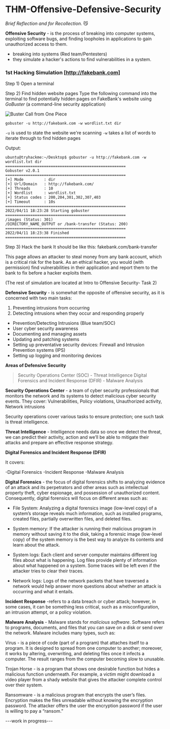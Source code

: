 # THM-Offensive-Defensive-Security
*Brief Reflection and for Recollection.* 😼

**Offensive Security** - is the process of breaking into computer systems, exploiting software bugs, and finding loopholes in applications to gain unauthorized access to them.
- breaking into systems (Red team/Pentesters)
- they simulate a hacker's actions to find vulnerabilities in a system.

### 1st Hacking Simulation [http://fakebank.com]
Step 1) Open a terminal 

Step 2) Find hidden website pages
        Type the following command into the terminal to find potentially hidden pages on FakeBank's website using *GoBuster* (a command-line security application)

![Buster Call from One Piece](https://github.com/user-attachments/assets/19d06a68-f95a-44f3-bd95-339729b089b0)


`gobuster -u http://fakebank.com -w wordlist.txt dir`

`-u` is used to state the website we're scanning
`-w`  takes a list of words to iterate through to find hidden pages

Output:
```
ubuntu@tryhackme:~/Desktop$ gobuster -u http://fakebank.com -w wordlist.txt dir
=====================================================
Gobuster v2.0.1
=====================================================
[+] Mode         : dir
[+] Url/Domain   : http://fakebank.com/
[+] Threads      : 10
[+] Wordlist     : wordlist.txt
[+] Status codes : 200,204,301,302,307,403
[+] Timeout      : 10s
=====================================================
2022/04/11 18:23:28 Starting gobuster
=====================================================
/images (Status: 301)
/DIRECTORY_NAME_OUTPUT or /bank-transfer (Status: 200)
=====================================================
2022/04/11 18:23:38 Finished
=====================================================
```

Step 3) Hack the bank
 It should be like this: 
 fakebank.com/bank-transfer

This page allows an attacker to steal money from any bank account, which is a critical risk for the bank. As an ethical hacker, you would (with permission) find vulnerabilities in their application and report them to the bank to fix before a hacker exploits them.

(The rest of simulation are located at Intro to Offensive Security- Task 2)

**Defensive Security** - is somewhat the opposite of offensive security, as it is concerned with two main tasks:

1. Preventing intrusions from occurring
2. Detecting intrusions when they occur and responding properly

- Prevention/Detecting Intrusions (Blue team/SOC)
- User cyber security awareness
- Documenting and managing assets
- Updating and patching systems
- Setting up preventative security devices: Firewall and Intrusion Prevention systems (IPS)
- Setting up logging and monitoring devices

**Areas of Defensive Security**

> Security Operations Center (SOC) - Threat Intelligence
> Digital Forensics and Incident Response (DFIR) - Malware Analysis

**Security Operations Center** - a team of cyber security professionals that monitors the network and its systems to detect malicious cyber security events.
They cover:
Vulnerabilities, Policy violations, Unauthorized activity, Network intrusions

Security operations cover various tasks to ensure protection; one such task is threat intelligence.

**Threat Intelligence** - Intelligence needs data so once we detect the threat, we can predict their activity, action and we’ll be able to mitigate their attacks and prepare an effective response strategy.

**Digital Forensics and Incident Response (DFIR)** 

It covers:

-Digital Forensics
-Incident Response
-Malware Analysis

**Digital Forensics** -  the focus of digital forensics shifts to analyzing evidence of an attack and its perpetrators and other areas such as intellectual property theft, cyber espionage, and possession of unauthorized content. Consequently, digital forensics will focus on different areas such as:

- File System: Analyzing a digital forensics image (low-level copy) of a system’s storage reveals much information, such as installed programs, created files, partially overwritten files, and deleted files.

- System memory: If the attacker is running their malicious program in memory without saving it to the disk, taking a forensic image (low-level copy) of the system memory is the best way to analyze its contents and learn about the attack.

- System logs: Each client and server computer maintains different log files about what is happening. Log files provide plenty of information about what happened on a system. Some traces will be left even if the attacker tries to clear their traces.

- Network logs: Logs of the network packets that have traversed a network would help answer more questions about whether an attack is occurring and what it entails.

**Incident Response** -refers to a data breach or cyber attack; however, in some cases, it can be something less critical, such as a misconfiguration, an intrusion attempt, or a policy violation.

**Malware Analysis** - Malware stands for *malicious software*. Software refers to programs, documents, and files that you can save on a disk or send over the network. Malware includes many types, such as:

Virus - is a piece of code (part of a program) that attaches itself to a program. It is designed to spread from one computer to another; moreover, it works by altering, overwriting, and deleting files once it infects a computer. The result ranges from the computer becoming slow to unusable.

Trojan Horse - is a program that shows one desirable function but hides a malicious function underneath. For example, a victim might download a video player from a shady website that gives the attacker complete control over their system.

Ransomware - is a malicious program that encrypts the user’s files. Encryption makes the files unreadable without knowing the encryption password. The attacker offers the user the encryption password if the user is willing to pay a “ransom.”

---work in progress---
